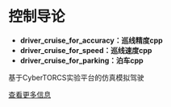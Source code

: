 # 控制导论

- **driver_cruise_for_accuracy：巡线精度cpp**
- **driver_cruise_for_speed：巡线速度cpp**
- **driver_cruise_for_parking：泊车cpp**

基于CyberTORCS实验平台的仿真模拟驾驶

[查看更多信息](https://www.atlantis-press.com/journals/ijcis/2161)
